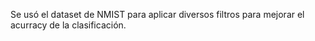 Se usó el dataset de NMIST para aplicar diversos filtros para mejorar el acurracy de la clasificación. 
